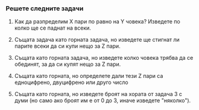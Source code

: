 ### Решете следните задачи

1. Как да разпределим X пари по равно на Y човека? Изведете по колко ще се паднат на всеки.

2. Същата задача като горната задача, но изведете ще стигнат ли парите всеки да си купи нещо за Z пари.

3. Същата като горната задача, но изведете колко човека трябва да се обединят, за да си купят нещо за Z пари.

4. Същата като горната, но определете дали тези Z пари са едноцифрено, двуцифрено или друго число

5. Същата като горната, но изведете броят на хората от задача 3 с думи (но само ако броят им е от 0 до 3, иначе изведете "няколко"). 